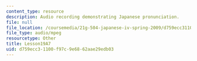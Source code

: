 ```yaml
---
content_type: resource
description: Audio recording demonstrating Japanese pronunciation.
file: null
file_location: /coursemedia/21g-504-japanese-iv-spring-2009/d759ecc31100f97c9e6862aae29edb03_Lesson19A7.mp3
file_type: audio/mpeg
resourcetype: Other
title: Lesson19A7
uid: d759ecc3-1100-f97c-9e68-62aae29edb03
---
```

